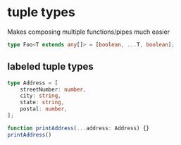 # tuple types
Makes composing multiple functions/pipes much easier

```ts
type Foo<T extends any[]> = [boolean, ...T, boolean];
```

## labeled tuple types
```ts
type Address = [
	streetNumber: number,
	city: string,
	state: string,
	postal: number,
];

function printAddress(...address: Address) {}
printAddress()
```

